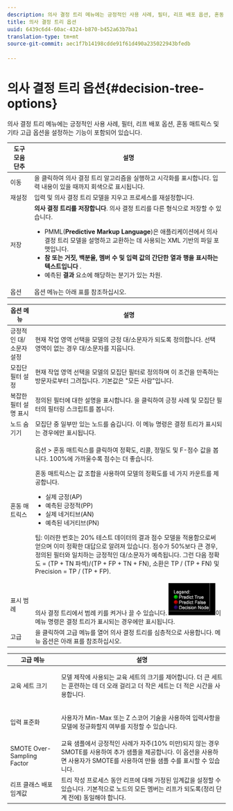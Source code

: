```yaml
---
description: 의사 결정 트리 메뉴에는 긍정적인 사용 사례, 필터, 리프 배포 옵션, 혼동 매트릭스 및 기타 고급 옵션을 설정하는 기능이 포함되어 있습니다.
title: 의사 결정 트리 옵션
uuid: 6439c6d4-60ac-4324-b870-b452a63b7ba1
translation-type: tm+mt
source-git-commit: aec1f7b14198cdde91f61d490a235022943bfedb

---
```



# 의사 결정 트리 옵션{#decision-tree-options}

의사 결정 트리 메뉴에는 긍정적인 사용 사례, 필터, 리프 배포 옵션, 혼동 매트릭스 및 기타 고급 옵션을 설정하는 기능이 포함되어 있습니다.

<table id="table_0CBCCB0856E2469EBE8846B413CAB114"> 
 <thead> 
  <tr> 
   <th colname="col1" class="entry"> 도구 모음 단추 </th> 
   <th colname="col2" class="entry"> 설명 </th> 
  </tr>
 </thead>
 <tbody> 
  <tr> 
   <td colname="col1"> 이동 </td> 
   <td colname="col2"> 을 클릭하여 의사 결정 트리 알고리즘을 실행하고 시각화를 표시합니다. 입력 내용이 있을 때까지 회색으로 표시됩니다. </td> 
  </tr> 
  <tr> 
   <td colname="col1"> 재설정 </td> 
   <td colname="col2"> 입력 및 의사 결정 트리 모델을 지우고 프로세스를 재설정합니다. </td> 
  </tr> 
  <tr> 
   <td colname="col1"> 저장 </td> 
   <td colname="col2"><b>의사 결정 트리를 저장합니다</b>. 의사 결정 트리를 다른 형식으로 저장할 수 있습니다. 
    <ul id="ul_F7C7836C06D64912893113E8EEA05704"> 
     <li id="li_D2D8451A679243F1BC67C3B80CA5F83F">PMML(<b>Predictive Markup Language</b>)은 애플리케이션에서 의사 결정 트리 모델을 설명하고 교환하는 데 사용되는 XML 기반의 파일 포맷입니다. </li> 
     <li id="li_88C4B3E050CA4EFC9B7FA8BD446A9C55"><b>참 또는 거짓, 백분율, 멤버 수 및 입력 값의 간단한 열과 행을 표시하는 텍스트입니다</b> . </li> 
     <li id="li_3F871B88F3FA41E9B95EFF5A181E3D57">예측된 <b>결과</b> 요소에 해당하는 분기가 있는 차원. </li> 
    </ul> </td> 
  </tr> 
  <tr> 
   <td colname="col1"> 옵션 </td> 
   <td colname="col2"> 옵션 메뉴는 아래 표를 참조하십시오. </td> 
  </tr> 
 </tbody> 
</table>

<table id="table_24D84440D0354C70928E8927624DB255"> 
 <thead> 
  <tr> 
   <th colname="col1" class="entry"> 옵션 메뉴 </th> 
   <th colname="col2" class="entry"> 설명 </th> 
  </tr>
 </thead>
 <tbody> 
  <tr> 
   <td colname="col1"> 긍정적인 대/소문자 설정 </td> 
   <td colname="col2"> 현재 작업 영역 선택을 모델의 긍정 대/소문자가 되도록 정의합니다. 선택 영역이 없는 경우 대/소문자를 지웁니다. </td> 
  </tr> 
  <tr> 
   <td colname="col1"> 모집단 필터 설정 </td> 
   <td colname="col2"> 현재 작업 영역 선택을 모델의 모집단 필터로 정의하며 이 조건을 만족하는 방문자로부터 그려집니다. 기본값은 "모든 사람"입니다. </td> 
  </tr> 
  <tr> 
   <td colname="col1"> 복잡한 필터 설명 표시 </td> 
   <td colname="col2"> 정의된 필터에 대한 설명을 표시합니다. 을 클릭하여 긍정 사례 및 모집단 필터의 필터링 스크립트를 봅니다. </td> 
  </tr> 
  <tr> 
   <td colname="col1"> 노드 숨기기 </td> 
   <td colname="col2"> 모집단 중 일부만 있는 노드를 숨깁니다. 이 메뉴 명령은 결정 트리가 표시되는 경우에만 표시됩니다. </td> 
  </tr> 
  <tr> 
   <td colname="col1"> 혼동 매트릭스 </td> 
   <td colname="col2"> <p>옵션 <span class="uicontrol"></span> &gt; 혼동 <span class="uicontrol"> 매트릭스를</span> 클릭하여 정확도, 리콜, 정밀도 및 F-점수 값을 봅니다. 100%에 가까울수록 점수는 더 좋습니다. </p> <p>혼동 매트릭스는 값 조합을 사용하여 모델의 정확도를 네 가지 카운트를 제공합니다. 
     <ul id="ul_D9D512F5D74B44BDBD27B1912DF4CB02"> 
      <li id="li_28C541DF1CB543FEAF2D13C2F329DB52">실제 긍정(AP) </li> 
      <li id="li_56233006A1544D95A72CE096CA55C1E6">예측된 긍정적(PP) </li> 
      <li id="li_375FB2D6A0A3418A9AD377C9EBB65386">실제 네거티브(AN) </li> 
      <li id="li_07A5D23A36BA4D448C25C1414836EB8E">예측된 네거티브(PN) </li> 
     </ul> </p> <p>팁: 이러한 번호는 20% 테스트 데이터의 결과 점수 모델을 적용함으로써 얻으며 이미 정확한 대답으로 알려져 있습니다. 점수가 50%보다 큰 경우, 정의된 필터와 일치하는 긍정적인 대/소문자가 예측됩니다. 그런 다음 정확도 = (TP + TN 파섹)/(TP + FP + TN + FN), 소환은 TP / (TP + FN) 및 Precision = TP / (TP + FP). </p> </td> 
  </tr> 
  <tr> 
   <td colname="col1"> 표시 범례 </td> 
   <td colname="col2">의사 결정 트리에서 범례 키를 켜거나 끌 수 있습니다. <img placement="break" id="image_D5B9415A48C04619955BD96970F720A1" src="assets/decison_tree_legend.png" />이 메뉴 명령은 결정 트리가 표시되는 경우에만 표시됩니다. </td> 
  </tr> 
  <tr> 
   <td colname="col1"> 고급 </td> 
   <td colname="col2"> 을 클릭하여 고급 메뉴를 열어 의사 결정 트리를 심층적으로 사용합니다. 메뉴 옵션은 아래 표를 참조하십시오. </td> 
  </tr> 
 </tbody> 
</table>

<table id="table_91E4A74BFB224ABD889147324AC2910F"> 
 <thead> 
  <tr> 
   <th colname="col1" class="entry"> 고급 메뉴 </th> 
   <th colname="col2" class="entry"> 설명 </th> 
  </tr>
 </thead>
 <tbody> 
  <tr> 
   <td colname="col1"> 교육 세트 크기 </td> 
   <td colname="col2"> <p>모델 제작에 사용되는 교육 세트의 크기를 제어합니다. 더 큰 세트는 훈련하는 데 더 오래 걸리고 더 작은 세트는 더 적은 시간을 사용합니다. </p> </td> 
  </tr> 
  <tr> 
   <td colname="col1"> 입력 표준화 </td> 
   <td colname="col2"> <p> 사용자가 Min-Max 또는 Z 스코어 기술을 사용하여 입력사항을 모델에 정규화할지 여부를 지정할 수 있습니다. </p> </td> 
  </tr> 
  <tr> 
   <td colname="col1"> SMOTE Over-Sampling Factor </td> 
   <td colname="col2"> 교육 샘플에서 긍정적인 사례가 자주(10% 미만)되지 않는 경우 SMOTE를 사용하여 추가 샘플을 제공합니다. 이 옵션을 사용하면 사용자가 SMOTE를 사용하여 만들 샘플 수를 표시할 수 있습니다. </td> 
  </tr> 
  <tr> 
   <td colname="col1"> 리프 클래스 배포 임계값 </td> 
   <td colname="col2"> 트리 작성 프로세스 동안 리프에 대해 가정된 임계값을 설정할 수 있습니다. 기본적으로 노드의 모든 멤버는 리프가 되도록(정리 단계 전에) 동일해야 합니다. </td> 
  </tr> 
 </tbody> 
</table>

